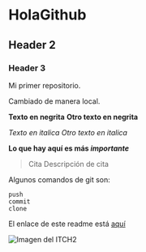 # HolaGithub
## Header 2
### Header 3

Mi primer repositorio.

Cambiado de manera local.

**Texto en negrita** __Otro texto en negrita__

*Texto en italica* _Otro texto en italica_

**Lo que hay aquí es más _importante_**

> Cita
> Descripción de cita

Algunos comandos de git son:
 ```
 push
 commit
 clone
 ```
 
 El enlace de este readme está [aquí](https://github.com/CarlosRubioTNM/HolaGithub/edit/main/README.md)
 
 ![Imagen del ITCH2](https://upload.wikimedia.org/wikipedia/commons/thumb/8/8d/Google_logo_%282010-2013%29.svg/1280px-Google_logo_%282010-2013%29.svg.png)
